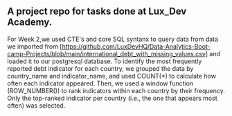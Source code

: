 ## A project repo for tasks done at Lux_Dev Academy.
For Week 2,we used CTE's and core SQL syntanx to query data from data we imported from [https://github.com/LuxDevHQ/Data-Analytics-Boot-camp-Projects/blob/main/international_debt_with_missing_values.csv] and loaded it to our postgresql database.
To identify the most frequently reported debt indicator for each country, we grouped the data by country_name and indicator_name, and used COUNT(*) to calculate how often each indicator appeared. Then, we used a window function (ROW_NUMBER()) to rank indicators within each country by their frequency.
Only the top-ranked indicator per country (i.e., the one that appears most often) was selected.

